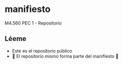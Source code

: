 # manifiesto
M4.560 PEC 1 - Repositorio

## Léeme

- Este es el repositorio público
- :gem: El repositorio mismo forma parte del manifiesto :gem:

